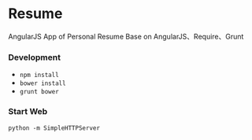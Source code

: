 # Resume
AngularJS App of Personal Resume
Base on AngularJS、Require、Grunt
### Development
- `npm install`
- `bower install`
- `grunt bower`
### Start Web
`python -m SimpleHTTPServer`
